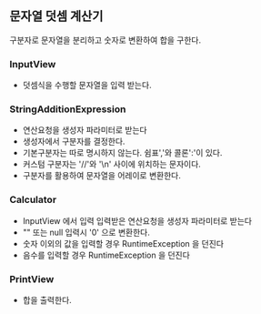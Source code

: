 ## 문자열 덧셈 계산기

구분자로 문자열을 분리하고 숫자로 변환하여 합을 구한다.


### InputView
* 덧셈식을 수행할 문자열을 입력 받는다.

### StringAdditionExpression 
* 연산요청을 생성자 파라미터로 받는다
* 생성자에서 구분자를 결정한다.
* 기본구분자는 따로 명시하지 않는다. 쉼표','와 콜론':'이 있다.
* 커스텀 구분자는 '//'와 '\n' 사이에 위치하는 문자이다.
* 구분자를 활용하여 문자열을 어레이로 변환한다.

### Calculator
* InputView 에서 입력 입력받은 연산요청을 생성자 파라미터로 받는다
* "" 또는 null 입력시 '0' 으로 변환한다.
* 숫자 이외의 값을 입력할 경우 RuntimeException 을 던진다
* 음수를  입력할 경우 RuntimeException 을 던진다

### PrintView
* 합을 출력한다. 

